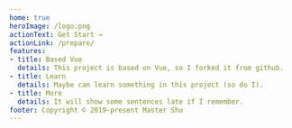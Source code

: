 ```yaml
---
home: true
heroImage: /logo.png
actionText: Get Start →
actionLink: /prepare/
features:
- title: Based Vue
  details: This project is based on Vue, so I forked it from github.
- title: Learn
  details: Maybe can learn something in this project (so do I).
- title: More
  details: It will show some sentences late if I remember.
footer: Copyright © 2019-present Master Shu
---
```

